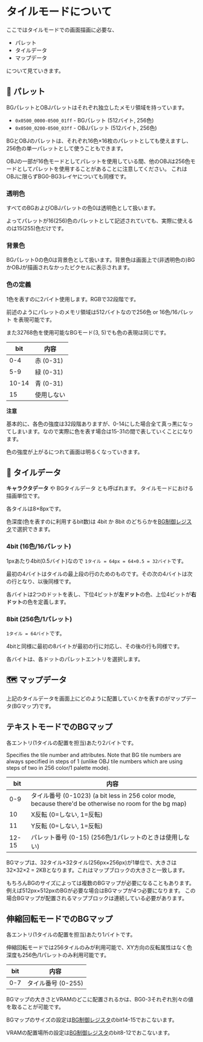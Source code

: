 # タイルモードについて

ここではタイルモードでの画面描画に必要な、

- パレット
- タイルデータ
- マップデータ

について見ていきます。

## 🎨 パレット

BGパレットとOBJパレットはそれぞれ独立したメモリ領域を持っています。

- `0x0500_0000-0500_01ff` - BGパレット (512バイト, 256色)
- `0x0500_0200-0500_03ff` - OBJパレット (512バイト, 256色)

BGとOBJのパレットは、それぞれ16色×16枚のパレットとしても使えますし、256色の単一パレットとして使うこともできます。

OBJの一部が16色モードとしてパレットを使用している間、他のOBJは256色モードとしてパレットを使用することがあることに注意してください。 これはOBJに限らずBG0-BG3レイヤについても同様です。

### 透明色

すべてのBGおよびOBJパレットの色0は透明色として扱います。

よってパレットが16(256)色のパレットとして記述されていても、実際に使えるのは15(255)色だけです。

### 背景色

BGパレット0の色0は背景色として扱います。背景色は画面上で(非透明色の)BGかOBJが描画されなかったピクセルに表示されます。

### 色の定義

1色を表すのに2バイト使用します。RGBで32段階です。

前述のようにパレットのメモリ領域は512バイトなので256色 or 16色/16パレット を表現可能です。

また32768色を使用可能なBGモード(3, 5)でも色の表現は同じです。

 bit  |  内容
---- | ----
0-4   | 赤   (0-31)
5-9   | 緑 (0-31)
10-14 | 青  (0-31)
15    | 使用しない

**注意**

基本的に、各色の強度は32段階ありますが、0-14にした場合全て真っ黒になってしまいます。なので実際に色を表す場合は15-31の間で表していくことになります。

色の強度が上がるにつれて画面は明るくなっていきます。

## 🦊 タイルデータ

**キャラクタデータ** や BGタイルデータ とも呼ばれます。 タイルモードにおける描画単位です。

各タイルは8×8pxです。 

色深度(色を表すのに利用するbit数)は 4bit か 8bit のどちらかを[BG制御レジスタ](./bg_control.md)で選択できます。

### 4bit (16色/16パレット)

1pxあたり4bit(0.5バイト)なので `1タイル = 64px = 64×0.5 = 32バイト`です。

最初の4バイトはタイルの最上段の行のためのものです。その次の4バイトは次の行となり、以後同様です。

各バイトは2つのドットを表し、下位4ビットが**左ドット**の色、上位4ビットが**右ドット**の色を定義します。

### 8bit (256色/1パレット)

`1タイル = 64バイト`です。

4bitと同様に最初の8バイトが最初の行に対応し、その後の行も同様です。

各バイトは、各ドットのパレットエントリを選択します。

## 🗺 マップデータ

上記のタイルデータを画面上にどのように配置していくかを表すのがマップデータ(BGマップ)です。

## テキストモードでのBGマップ

各エントリ(1タイルの配置を担当)あたり2バイトです。

Specifies the tile number and attributes. Note that BG tile numbers are always specified in steps of 1 (unlike OBJ tile numbers which are using steps of two in 256 color/1 palette mode).

 bit  |  内容 
---- | ---- 
0-9   | タイル番号 (0-1023) (a bit less in 256 color mode, because there'd be otherwise no room for the bg map)
10    | X反転 (0=しない, 1=反転)
11    | Y反転 (0=しない, 1=反転)
12-15 | パレット番号 (0-15) (256色/1パレットのときは使用しない)

BGマップは、32タイル×32タイル(256px×256px)が1単位で、大きさは 32×32×2 = 2KBとなります。これはマップブロックの大きさと一致します。

もちろんBGのサイズによっては複数のBGマップが必要になることもあります。 例えば512px×512pxのBGが必要な場合はBGマップが4つ必要になります。 この場合BGマップが配置されるマップブロックは連続している必要があります。

## 伸縮回転モードでのBGマップ

各エントリ(1タイルの配置を担当)あたり1バイトです。

伸縮回転モードでは256タイルのみが利用可能で、XY方向の反転属性はなく色深度も256色/1パレットのみ利用可能です。

 bit  |  内容 
---- | ---- 
0-7 | タイル番号 (0-255)

BGマップの大きさとVRAMのどこに配置されるかは、BG0-3それぞれ別々の値を取ることが可能です。

BGマップのサイズの設定は[BG制御レジスタ](./bg_control.md)のbit14-15でおこないます。

VRAMの配置場所の設定は[BG制御レジスタ](./bg_control.md)のbit8-12でおこないます。
